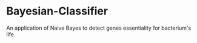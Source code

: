 # Bayesian-Classifier
An application of Naive Bayes to detect genes essentiality for bacterium's life.
